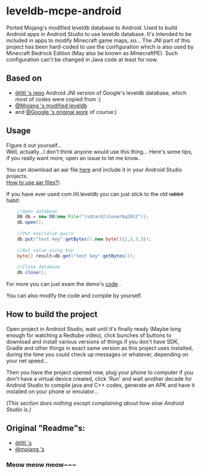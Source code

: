 # leveldb-mcpe-android
Ported Mojang's modified leveldb database to Android.
Used to build Android apps in Android Studio to use leveldb
database.
It's intended to be included in apps to modify Minecraft
game maps, so...
The JNI part of this project has been hard-coded to use
the configuration which is also used by Minecraft
Bedrock Edition (May also be known as MinecraftPE).
Such configuration can't be changed in Java code at least
for now.

## Based on
* [@litl 's repo](https://github.com/litl/android-leveldb)
    Android JNI version of Google's leveldb database, which most of
    codes were copied from :)
* [@Mojang 's modified leveldb](https://github.com/Mojang/leveldb-mcpe)
* and [@Google 's original work](https://github.com/google/leveldb) of course:)

## Usage

Figure it out yourself...\
Well, actually...I don't think anyone would use this thing...
Here's some tips, if you really want more, open an issue to
let me know..

You can download an aar file 
[here](https://github.com/oO0oO0oO0o0o00/leveldb-mcpe-android/releases)
and include it in your Android Studio projects.\
[How to use aar files?](https://www.google.com/search?&q=import+aar+android+studio&oq=import+aar+android+studio)\

If you have ever used com.litl.leveldb you can just stick
to the old ~~rabbit~~ habit:

```java
    //Open database
    DB db = new DB(new File("/sdcard/iloverbq2012"));
    db.open();
    
    //Put key/value pairs
    db.put("test key".getBytes(),new byte[]{2,3,3,3});
    
    //Get value using key
    byte[] result=db.get("test key".getBytes());
    
    //Close database
    db.close();

```

For more you can just exam the demo's
[code](https://github.com/oO0oO0oO0o0o00/leveldb-mcpe-android/blob/master/demo/src/main/java/rbq2012/leveldb/demo/ActivityMain.java)
.

You can also modify the code and compile by yourself.

## How to build the project

Open project in Android Studio, wait until it's finally
ready (Maybe long enough for watching a Redtube video),
click bunches of buttons to download and install various
versions of things if you don't have SDK, Gradle and other
things in exact same version as this project uses installed,
during the time you could check up messages or whatever,
depending on your net speed...

Then you have the project opened now, plug your phone to
computer if you don't have a virtual device created, click
'Run' and wait another decade for Android Studio to compile
java and C++ codes, generate an APK and have it installed on
your phone or emulator...

_(This section does nothing except complaining about how
slow Android Studio is.)_

## Original "Readme"s:
* [@litl 's](https://github.com/litl/android-leveldb/blob/master/README.md)
* [@mojang 's](https://github.com/Mojang/leveldb-mcpe/blob/master/README.md)

### Meow meow meow~~~